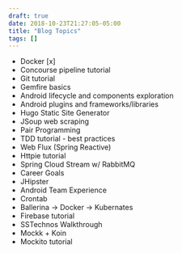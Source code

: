 ```yaml
--- 
draft: true
date: 2018-10-23T21:27:05-05:00
title: "Blog Topics"
tags: []
---
```


* Docker [x]
* Concourse pipeline tutorial
* Git tutorial
* Gemfire basics
* Android lifecycle and components exploration
* Android plugins and frameworks/libraries
* Hugo Static Site Generator
* JSoup web scraping
* Pair Programming
* TDD tutorial - best practices
* Web Flux (Spring Reactive) 
* Httpie tutorial
* Spring Cloud Stream w/ RabbitMQ
* Career Goals
* JHipster
* Android Team Experience
* Crontab
* Ballerina -> Docker -> Kubernates
* Firebase tutorial
* SSTechnos Walkthrough
* Mockk + Koin
* Mockito tutorial
